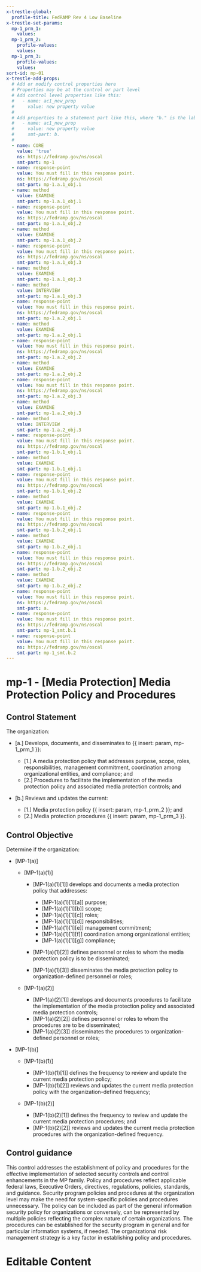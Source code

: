 ```yaml
---
x-trestle-global:
  profile-title: FedRAMP Rev 4 Low Baseline
x-trestle-set-params:
  mp-1_prm_1:
    values:
  mp-1_prm_2:
    profile-values:
    values:
  mp-1_prm_3:
    profile-values:
    values:
sort-id: mp-01
x-trestle-add-props:
  # Add or modify control properties here
  # Properties may be at the control or part level
  # Add control level properties like this:
  #   - name: ac1_new_prop
  #     value: new property value
  #
  # Add properties to a statement part like this, where "b." is the label of the target statement part
  #   - name: ac1_new_prop
  #     value: new property value
  #     smt-part: b.
  #
  - name: CORE
    value: 'true'
    ns: https://fedramp.gov/ns/oscal
    smt-part: mp-1
  - name: response-point
    value: You must fill in this response point.
    ns: https://fedramp.gov/ns/oscal
    smt-part: mp-1.a.1_obj.1
  - name: method
    value: EXAMINE
    smt-part: mp-1.a.1_obj.1
  - name: response-point
    value: You must fill in this response point.
    ns: https://fedramp.gov/ns/oscal
    smt-part: mp-1.a.1_obj.2
  - name: method
    value: EXAMINE
    smt-part: mp-1.a.1_obj.2
  - name: response-point
    value: You must fill in this response point.
    ns: https://fedramp.gov/ns/oscal
    smt-part: mp-1.a.1_obj.3
  - name: method
    value: EXAMINE
    smt-part: mp-1.a.1_obj.3
  - name: method
    value: INTERVIEW
    smt-part: mp-1.a.1_obj.3
  - name: response-point
    value: You must fill in this response point.
    ns: https://fedramp.gov/ns/oscal
    smt-part: mp-1.a.2_obj.1
  - name: method
    value: EXAMINE
    smt-part: mp-1.a.2_obj.1
  - name: response-point
    value: You must fill in this response point.
    ns: https://fedramp.gov/ns/oscal
    smt-part: mp-1.a.2_obj.2
  - name: method
    value: EXAMINE
    smt-part: mp-1.a.2_obj.2
  - name: response-point
    value: You must fill in this response point.
    ns: https://fedramp.gov/ns/oscal
    smt-part: mp-1.a.2_obj.3
  - name: method
    value: EXAMINE
    smt-part: mp-1.a.2_obj.3
  - name: method
    value: INTERVIEW
    smt-part: mp-1.a.2_obj.3
  - name: response-point
    value: You must fill in this response point.
    ns: https://fedramp.gov/ns/oscal
    smt-part: mp-1.b.1_obj.1
  - name: method
    value: EXAMINE
    smt-part: mp-1.b.1_obj.1
  - name: response-point
    value: You must fill in this response point.
    ns: https://fedramp.gov/ns/oscal
    smt-part: mp-1.b.1_obj.2
  - name: method
    value: EXAMINE
    smt-part: mp-1.b.1_obj.2
  - name: response-point
    value: You must fill in this response point.
    ns: https://fedramp.gov/ns/oscal
    smt-part: mp-1.b.2_obj.1
  - name: method
    value: EXAMINE
    smt-part: mp-1.b.2_obj.1
  - name: response-point
    value: You must fill in this response point.
    ns: https://fedramp.gov/ns/oscal
    smt-part: mp-1.b.2_obj.2
  - name: method
    value: EXAMINE
    smt-part: mp-1.b.2_obj.2
  - name: response-point
    value: You must fill in this response point.
    ns: https://fedramp.gov/ns/oscal
    smt-part: a.
  - name: response-point
    value: You must fill in this response point.
    ns: https://fedramp.gov/ns/oscal
    smt-part: mp-1_smt.b.1
  - name: response-point
    value: You must fill in this response point.
    ns: https://fedramp.gov/ns/oscal
    smt-part: mp-1_smt.b.2
---
```


# mp-1 - \[Media Protection\] Media Protection Policy and Procedures

## Control Statement

The organization:

- \[a.\] Develops, documents, and disseminates to {{ insert: param, mp-1_prm_1 }}:

  - \[1.\] A media protection policy that addresses purpose, scope, roles, responsibilities, management commitment, coordination among organizational entities, and compliance; and
  - \[2.\] Procedures to facilitate the implementation of the media protection policy and associated media protection controls; and

- \[b.\] Reviews and updates the current:

  - \[1.\] Media protection policy {{ insert: param, mp-1_prm_2 }}; and
  - \[2.\] Media protection procedures {{ insert: param, mp-1_prm_3 }}.

## Control Objective

Determine if the organization:

- \[MP-1(a)\]

  - \[MP-1(a)(1)\]

    - \[MP-1(a)(1)[1]\] develops and documents a media protection policy that addresses:

      - \[MP-1(a)(1)[1][a]\] purpose;
      - \[MP-1(a)(1)[1][b]\] scope;
      - \[MP-1(a)(1)[1][c]\] roles;
      - \[MP-1(a)(1)[1][d]\] responsibilities;
      - \[MP-1(a)(1)[1][e]\] management commitment;
      - \[MP-1(a)(1)[1][f]\] coordination among organizational entities;
      - \[MP-1(a)(1)[1][g]\] compliance;

    - \[MP-1(a)(1)[2]\] defines personnel or roles to whom the media protection policy is to be disseminated;
    - \[MP-1(a)(1)[3]\] disseminates the media protection policy to organization-defined personnel or roles;

  - \[MP-1(a)(2)\]

    - \[MP-1(a)(2)[1]\] develops and documents procedures to facilitate the implementation of the media protection policy and associated media protection controls;
    - \[MP-1(a)(2)[2]\] defines personnel or roles to whom the procedures are to be disseminated;
    - \[MP-1(a)(2)[3]\] disseminates the procedures to organization-defined personnel or roles;

- \[MP-1(b)\]

  - \[MP-1(b)(1)\]

    - \[MP-1(b)(1)[1]\] defines the frequency to review and update the current media protection policy;
    - \[MP-1(b)(1)[2]\] reviews and updates the current media protection policy with the organization-defined frequency;

  - \[MP-1(b)(2)\]

    - \[MP-1(b)(2)[1]\] defines the frequency to review and update the current media protection procedures; and
    - \[MP-1(b)(2)[2]\] reviews and updates the current media protection procedures with the organization-defined frequency.

## Control guidance

This control addresses the establishment of policy and procedures for the effective implementation of selected security controls and control enhancements in the MP family. Policy and procedures reflect applicable federal laws, Executive Orders, directives, regulations, policies, standards, and guidance. Security program policies and procedures at the organization level may make the need for system-specific policies and procedures unnecessary. The policy can be included as part of the general information security policy for organizations or conversely, can be represented by multiple policies reflecting the complex nature of certain organizations. The procedures can be established for the security program in general and for particular information systems, if needed. The organizational risk management strategy is a key factor in establishing policy and procedures.

# Editable Content

<!-- Make additions and edits below -->
<!-- The above represents the contents of the control as received by the profile, prior to additions. -->
<!-- If the profile makes additions to the control, they will appear below. -->
<!-- The above markdown may not be edited but you may edit the content below, and/or introduce new additions to be made by the profile. -->
<!-- If there is a yaml header at the top, parameter values may be edited. Use --set-parameters to incorporate the changes during assembly. -->
<!-- The content here will then replace what is in the profile for this control, after running profile-assemble. -->
<!-- The added parts in the profile for this control are below.  You may edit them and/or add new ones. -->
<!-- Each addition must have a heading either of the form ## Control my_addition_name -->
<!-- or ## Part a. (where the a. refers to one of the control statement labels.) -->
<!-- "## Control" parts are new parts added after the statement part. -->
<!-- "## Part" parts are new parts added into the top-level statement part with that label. -->
<!-- Subparts may be added with nested hash levels of the form ### My Subpart Name -->
<!-- underneath the parent ## Control or ## Part being added -->
<!-- See https://ibm.github.io/compliance-trestle/tutorials/ssp_profile_catalog_authoring/ssp_profile_catalog_authoring for guidance. -->
